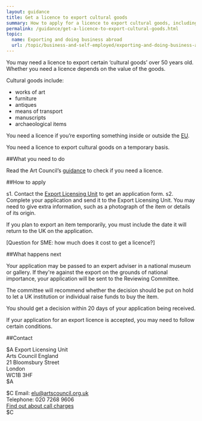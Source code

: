 ```yaml
---
layout: guidance
title: Get a licence to export cultural goods
summary: How to apply for a licence to export cultural goods, including antiques, furniture and archeological items.
permalink: /guidance/get-a-licence-to-export-cultural-goods.html
topic:
  name: Exporting and doing business abroad
  url: /topic/business-and-self-employed/exporting-and-doing-business-abroad.html
---
```

  
You may need a licence to export certain ‘cultural goods’ over 50 years old. Whether you need a licence depends on the value of the goods.

Cultural goods include:

- works of art
- furniture
- antiques
- means of transport
- manuscripts
- archaeological items

You need a licence if you’re exporting something inside or outside the [EU](https://www.gov.uk/eu-eea). 

You need a licence to export cultural goods on a temporary basis.


##What you need to do

Read the Art Council’s [guidance](http://www.artscouncil.org.uk/what-we-do/supporting-museums/cultural-property/export-controls/export-licensing/) to check if you need a licence. 

##How to apply

s1. Contact the [Export Licensing Unit](/guidance/get-a-licence-to-export-cultural-goods.html#contact) to get an application form.
s2. Complete your application and send it to the Export Licensing Unit. You may need to give extra information, such as a photograph of the item or details of its origin. 

If you plan to export an item temporarily, you must include the date it will return to the UK on the application.

[Question for SME: how much does it cost to get a licence?]

##What happens next

Your application may be passed to an expert adviser in a national museum or gallery. If they're against the export on the grounds of national importance, your application will be sent to the Reviewing Committee.

The committee will recommend whether the decision should be put on hold to let a UK institution or individual raise funds to buy the item.

You should get a decision within 20 days of your application being received.

If your application for an export licence is accepted, you may need to follow certain conditions.

##Contact

$A
Export Licensing Unit    
Arts Council England    
21 Bloomsbury Street    
London   
WC1B 3HF   
$A

$C
Email: <elu@artscouncil.org.uk>   
Telephone: 020 7268 9606    
[Find out about call charges](/call-charges)   
$C
